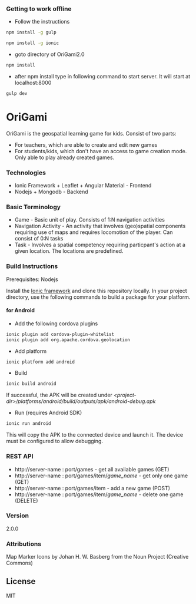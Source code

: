 ### Getting to work offline
* Follow the instructions
```sh
npm install -g gulp
```
```sh
npm install -g ionic
```
* goto directory of OriGami2.0
```sh
npm install
```
* after npm install type in following command to start server. It will start at localhost:8000
```sh
gulp dev
```

# OriGami
OriGami is the geospatial learning game for kids. Consist of two parts:
* For teachers, which are able to create and edit new games
* For students/kids, which don't have an access to game creation mode. Only able to play already created games.

### Technologies
* Ionic Framework + Leaflet + Angular Material - Frontend
* Nodejs + Mongodb - Backend

### Basic Terminology
* Game -  Basic unit of play. Consists of 1:N navigation activities
* Navigation Activity - An activity that involves (geo)spatial components requiring use of maps and requires locomotion of the player. Can consist of 0:N tasks
* Task - Involves a spatial competency requiring particpant's action at a given location. The locations are predefined.

### Build Instructions

Prerequisites: Nodejs

Install the [Ionic framework](http://ionicframework.com/getting-started/) and clone this repository locally. In your project directory, use the following commands to build a package for your platform.
#### for Android
* Add the following cordova plugins
```sh  
ionic plugin add cordova-plugin-whitelist
ionic plugin add org.apache.cordova.geolocation
```
* Add platform
```sh
ionic platform add android
```
* Build
```sh
ionic build android
```
If successful, the APK will be created under
*\<project-dir\>/platforms/android/build/outputs/apk/android-debug.apk*
* Run (requires Android SDK)
```sh
ionic run android
```
  This will copy the APK to the connected device and launch it. The device must be configured to allow debugging.

### REST API

* http://server-name : port/games - get all available games (GET)
* http://server-name : port/games/item/*game_name* - get only one game (GET)
* http://server-name : port/games/item - add a new game (POST)
* http://server-name : port/games/item/*game_name* - delete one game (DELETE)

### Version
2.0.0

### Attributions
Map Marker Icons by Johan H. W. Basberg from the Noun Project (Creative Commons)

License
----

MIT
